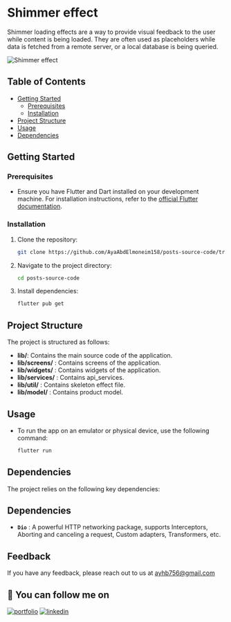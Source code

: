 # Shimmer effect
Shimmer loading effects are a way to provide visual feedback to the user while content is being loaded. They are often used as placeholders while data is fetched from a remote server, or a local database is being queried.

![Shimmer effect](https://i1.sndcdn.com/avatars-000039274895-0g0l76-t1080x1080.jpg) 



## Table of Contents
<!--- [Overview](#overview) -->
- [Getting Started](#getting-started)
   - [Prerequisites](#prerequisites)
   - [Installation](#installation)
- [Project Structure](#project-structure)
- [Usage](#usage)
- [Dependencies](#dependencies)

<!--## Overview

 In the digital marketplace, online reviews play a crucial role in consumer decision-making. However, fake reviews can mislead consumers and undermine trust. Our project tackles this challenge head-on by developing a robust system to detect and filter out fake reviews, ensuring users have access to genuine feedback. --> <!--! Add  Overview to market -->

## Getting Started

### Prerequisites

- Ensure you have Flutter and Dart installed on your development machine. For installation instructions, refer to the [official Flutter documentation](https://flutter.dev/docs/get-started/install).

### Installation

1. Clone the repository:

   ```bash
   git clone https://github.com/AyaAbdElmoneim158/posts-source-code/tree/3399c9516b9ac2b23567053fe9ad2efdcf6fb64e
1. Navigate to the project directory:
    ```bash
   cd posts-source-code
2. Install dependencies:
    ```bash
   flutter pub get
    
## Project Structure

The project is structured as follows:

- **lib/**: Contains the main source code of the application.
- **lib/screens/** : Contains screens of the application.
- **lib/widgets/** : Contains widgets of the application.
- **lib/services/** : Contains api_services.
- **lib/util/** : Contains skeleton effect file.
- **lib/model/** :  Contains product model.

  
## Usage
- To run the app on an emulator or physical device, use the following command:

   ```bash
   flutter run
## Dependencies
The project relies on the following key dependencies:

## Dependencies

- **`Dio`** :  A powerful HTTP networking package, supports Interceptors, Aborting and canceling a request, Custom adapters, Transformers, etc.
  

## Feedback

If you have any feedback, please reach out to us at ayhb756@gmail.com

## 🔗 You can follow me on 

[![portfolio](https://img.shields.io/badge/GitHub-100000?style=for-the-badge&logo=github&logoColor=white)](https://github.com/AyaAbdElmoneim158)
[![linkedin](https://img.shields.io/badge/linkedin-0A66C2?style=for-the-badge&logo=linkedin&logoColor=white)](https://www.linkedin.com/in/aya-abdelmoneim/)
